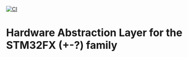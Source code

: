 [![CI](https://github.com/Fabus1184/stm32-hal/actions/workflows/blank.yml/badge.svg)](https://github.com/Fabus1184/stm32-hal/actions/workflows/blank.yml)
# Hardware Abstraction Layer for the STM32FX (+-?) family

